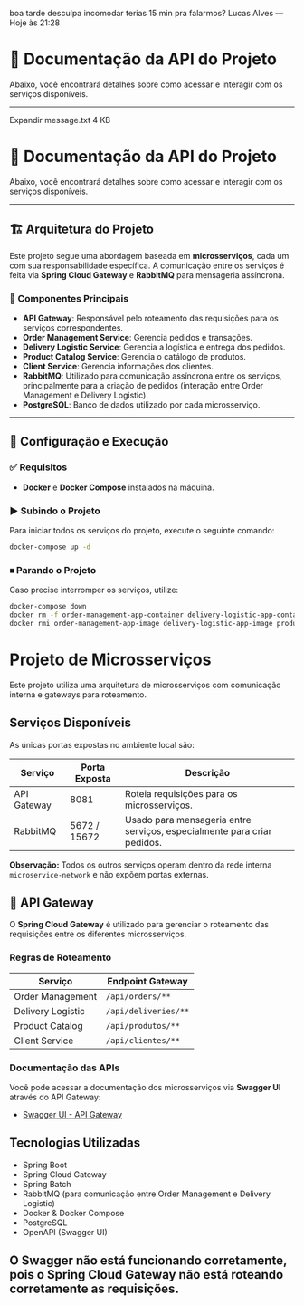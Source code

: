 
boa tarde
desculpa incomodar
terias 15 min pra falarmos?
Lucas Alves — Hoje às 21:28
# 📌 Documentação da API do Projeto

Abaixo, você encontrará detalhes sobre como acessar e interagir com os serviços disponíveis.

---
Expandir
message.txt
4 KB
﻿
# 📌 Documentação da API do Projeto

Abaixo, você encontrará detalhes sobre como acessar e interagir com os serviços disponíveis.

---

## 🏗 Arquitetura do Projeto

Este projeto segue uma abordagem baseada em **microsserviços**, cada um com sua responsabilidade específica. A comunicação entre os serviços é feita via **Spring Cloud Gateway** e **RabbitMQ** para mensageria assíncrona.

### 🔹 Componentes Principais

- **API Gateway**: Responsável pelo roteamento das requisições para os serviços correspondentes.
- **Order Management Service**: Gerencia pedidos e transações.
- **Delivery Logistic Service**: Gerencia a logística e entrega dos pedidos.
- **Product Catalog Service**: Gerencia o catálogo de produtos.
- **Client Service**: Gerencia informações dos clientes.
- **RabbitMQ**: Utilizado para comunicação assíncrona entre os serviços, principalmente para a criação de pedidos (interação entre Order Management e Delivery Logistic).
- **PostgreSQL**: Banco de dados utilizado por cada microsserviço.

---

## 🚀 Configuração e Execução

### ✅ Requisitos

- **Docker** e **Docker Compose** instalados na máquina.

### ▶️ Subindo o Projeto

Para iniciar todos os serviços do projeto, execute o seguinte comando:

```sh
docker-compose up -d
```
### ⏹ Parando o Projeto
Caso precise interromper os serviços, utilize:

```sh
docker-compose down
docker rm -f order-management-app-container delivery-logistic-app-container product-catalog-app-container client-app-container
docker rmi order-management-app-image delivery-logistic-app-image product-catalog-app-image client-app-image
```

# Projeto de Microsserviços

Este projeto utiliza uma arquitetura de microsserviços com comunicação interna e gateways para roteamento.

## Serviços Disponíveis

As únicas portas expostas no ambiente local são:

| Serviço      | Porta Exposta   | Descrição                                                             |
|--------------|-----------------|----------------------------------------------------------------------|
| API Gateway  | 8081            | Roteia requisições para os microsserviços.                           |
| RabbitMQ     | 5672 / 15672    | Usado para mensageria entre serviços, especialmente para criar pedidos.|

**Observação:** Todos os outros serviços operam dentro da rede interna `microservice-network` e não expõem portas externas.

## 🔀 API Gateway

O **Spring Cloud Gateway** é utilizado para gerenciar o roteamento das requisições entre os diferentes microsserviços.

### Regras de Roteamento

| Serviço           | Endpoint Gateway       |
|-------------------|------------------------|
| Order Management  | `/api/orders/**`       |
| Delivery Logistic | `/api/deliveries/**`   |
| Product Catalog   | `/api/produtos/**`     |
| Client Service    | `/api/clientes/**`     |

### Documentação das APIs

Você pode acessar a documentação dos microsserviços via **Swagger UI** através do API Gateway:

- [Swagger UI - API Gateway](http://localhost:8081)

## Tecnologias Utilizadas

- Spring Boot
- Spring Cloud Gateway
- Spring Batch
- RabbitMQ (para comunicação entre Order Management e Delivery Logistic)
- Docker & Docker Compose
- PostgreSQL
- OpenAPI (Swagger UI)

## O Swagger não está funcionando corretamente, pois o Spring Cloud Gateway não está roteando corretamente as requisições.